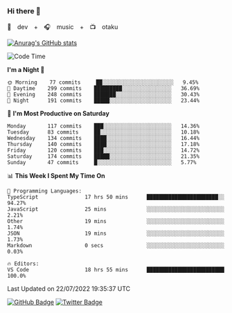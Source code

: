 ### Hi there 👋

🚀　dev　+　🎧　music　+　📺　otaku


[![Anurag's GitHub stats](https://github-readme-stats.vercel.app/api?username=koheitasaka&count_private=true&show_icons=true&theme=monokai)](https://github.com/koheitasaka/github-readme-stats)

<!--START_SECTION:waka-->
![Code Time](http://img.shields.io/badge/Code%20Time-0%20secs-blue)

**I'm a Night 🦉** 

```text
🌞 Morning    77 commits     ██░░░░░░░░░░░░░░░░░░░░░░░   9.45% 
🌆 Daytime    299 commits    █████████░░░░░░░░░░░░░░░░   36.69% 
🌃 Evening    248 commits    ███████░░░░░░░░░░░░░░░░░░   30.43% 
🌙 Night      191 commits    █████░░░░░░░░░░░░░░░░░░░░   23.44%

```
📅 **I'm Most Productive on Saturday** 

```text
Monday       117 commits    ███░░░░░░░░░░░░░░░░░░░░░░   14.36% 
Tuesday      83 commits     ██░░░░░░░░░░░░░░░░░░░░░░░   10.18% 
Wednesday    134 commits    ████░░░░░░░░░░░░░░░░░░░░░   16.44% 
Thursday     140 commits    ████░░░░░░░░░░░░░░░░░░░░░   17.18% 
Friday       120 commits    ███░░░░░░░░░░░░░░░░░░░░░░   14.72% 
Saturday     174 commits    █████░░░░░░░░░░░░░░░░░░░░   21.35% 
Sunday       47 commits     █░░░░░░░░░░░░░░░░░░░░░░░░   5.77%

```


📊 **This Week I Spent My Time On** 

```text
💬 Programming Languages: 
TypeScript               17 hrs 50 mins      ███████████████████████░░   94.27% 
JavaScript               25 mins             ░░░░░░░░░░░░░░░░░░░░░░░░░   2.21% 
Other                    19 mins             ░░░░░░░░░░░░░░░░░░░░░░░░░   1.74% 
JSON                     19 mins             ░░░░░░░░░░░░░░░░░░░░░░░░░   1.73% 
Markdown                 0 secs              ░░░░░░░░░░░░░░░░░░░░░░░░░   0.03%

🔥 Editors: 
VS Code                  18 hrs 55 mins      █████████████████████████   100.0%

```


 Last Updated on 22/07/2022 19:35:37 UTC
<!--END_SECTION:waka-->

[![GitHub Badge](https://img.shields.io/badge/GitHub-100000?style=for-the-badge&logo=github&logoColor=white)](https://github.com/koheitasaka)
[![Twitter Badge](https://img.shields.io/badge/Twitter-1DA1F2?style=for-the-badge&logo=twitter&logoColor=white)](https://twitter.com/sleep_asleep_)

